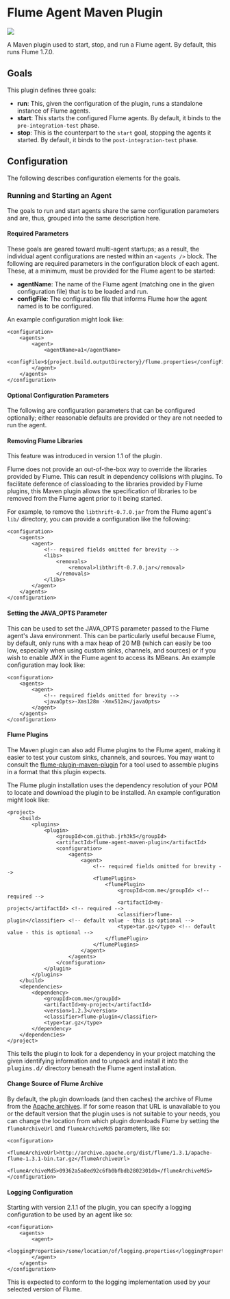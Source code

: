 # Flume Agent Maven Plugin

<img src="https://travis-ci.org/jrh3k5/flume-agent-maven-plugin.svg?branch=master" />

A Maven plugin used to start, stop, and run a Flume agent. By default, this runs Flume 1.7.0.

## Goals

This plugin defines three goals:

* **run**: This, given the configuration of the plugin, runs a standalone instance of Flume agents.
* **start**: This starts the configured Flume agents. By default, it binds to the `pre-integration-test` phase.
* **stop**: This is the counterpart to the `start` goal, stopping the agents it started. By default, it binds to the `post-integration-test` phase.

## Configuration

The following describes configuration elements for the goals.

### Running and Starting an Agent

The goals to run and start agents share the same configuration parameters and are, thus, grouped into the same description here.

#### Required Parameters

These goals are geared toward multi-agent startups; as a result, the individual agent configurations are nested within an `<agents />` block. The following are required parameters in the configuration block of each agent. These, at a minimum, must be provided for the Flume agent to be started:

* **agentName**: The name of the Flume agent (matching one in the given configuration file) that is to be loaded and run.
* **configFile**: The configuration file that informs Flume how the agent named is to be configured.

An example configuration might look like:

```
<configuration>
    <agents>
        <agent>
            <agentName>a1</agentName>
            <configFile>${project.build.outputDirectory}/flume.properties</configFile>
        </agent>
    </agents>
</configuration>
```

#### Optional Configuration Parameters

The following are configuration parameters that can be configured optionally; either reasonable defaults are provided or they are not needed to run the agent.

#### Removing Flume Libraries

This feature was introduced in version 1.1 of the plugin.

Flume does not provide an out-of-the-box way to override the libraries provided by Flume. This can result in dependency collisions with plugins. To facilitate deference of classloading to the libraries provided by Flume plugins, this Maven plugin allows the specification of libraries to be removed from the Flume agent prior to it being started.

For example, to remove the `libthrift-0.7.0.jar` from the Flume agent's `lib/` directory, you can provide a configuration like the following:

```
<configuration>
    <agents>
        <agent>
            <!-- required fields omitted for brevity -->
            <libs>
                <removals>
                    <removal>libthrift-0.7.0.jar</removal>
                </removals>
            </libs>
        </agent>
    </agents>
</configuration>
```

#### Setting the JAVA_OPTS Parameter

This can be used to set the JAVA_OPTS parameter passed to the Flume agent's Java environment. This can be particularly useful because Flume, by default, only runs with a max heap of 20 MB (which can easily be too low, especially when using custom sinks, channels, and sources) or if you wish to enable JMX in the Flume agent to access its MBeans. An example configuration may look like:

```
<configuration>
    <agents>
        <agent>
            <!-- required fields omitted for brevity -->
            <javaOpts>-Xms128m -Xmx512m</javaOpts>
        </agent>
    </agents>
</configuration>
```

#### Flume Plugins

The Maven plugin can also add Flume plugins to the Flume agent, making it easier to test your custom sinks, channels, and sources. You may want to consult the [flume-plugin-maven-plugin](https://github.com/jrh3k5/flume-plugin-maven-plugin) for a tool used to assemble plugins in a format that this plugin expects.

The Flume plugin installation uses the dependency resolution of your POM to locate and download the plugin to be installed. An example configuration might look like:

```
<project>
    <build>
        <plugins>
            <plugin>
                <groupId>com.github.jrh3k5</groupId>
                <artifactId>flume-agent-maven-plugin</artifactId>
                <configuration>
                    <agents>
                        <agent>
                            <!-- required fields omitted for brevity -->
                            <flumePlugins>
                                <flumePlugin>
                                    <groupId>com.me</groupId> <!-- required -->
                                    <artifactId>my-project</artifactId> <!-- required -->
                                    <classifier>flume-plugin</classifier> <!-- default value - this is optional -->
                                    <type>tar.gz</type> <!-- default value - this is optional -->
                                </flumePlugin>
                            </flumePlugins>
                        </agent>
                    </agents>
                </configuration>
            </plugin>
        </plugins>
    </build>
    <dependencies>
        <dependency>
            <groupId>com.me</groupId>
            <artifactId>my-project</artifactId>
            <version>1.2.3</version>
            <classifier>flume-plugin</classifier>
            <type>tar.gz</type>
        </dependency>
    </dependencies>
</project>
```

This tells the plugin to look for a dependency in your project matching the given identifying information and to unpack and install it into the <tt>plugins.d/</tt> directory beneath the Flume agent installation.

#### Change Source of Flume Archive

By default, the plugin downloads (and then caches) the archive of Flume from the [Apache archives](http://archive.apache.org/dist/flume/). If for some reason that URL is unavailable to you or the default version that the plugin uses is not suitable to your needs, you can change the location from which plugin downloads Flume by setting the `flumeArchiveUrl` and `flumeArchiveMd5` parameters, like so:

```
<configuration>
    <flumeArchiveUrl>http://archive.apache.org/dist/flume/1.3.1/apache-flume-1.3.1-bin.tar.gz</flumeArchiveUrl>
    <flumeArchiveMd5>09362a5a8ed92c6fb0bfbdb2802301db</flumeArchiveMd5>
</configuration>
```

#### Logging Configuration

Starting with version 2.1.1 of the plugin, you can specify a logging configuration to be used by an agent like so:

```
<configuration>
    <agents>
        <agent>
            <loggingProperties>/some/location/of/logging.properties</loggingProperties>
        </agent>
    </agents>
</configuration>
```

This is expected to conform to the logging implementation used by your selected version of Flume.
